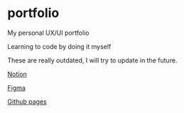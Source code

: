 # portfolio
My personal UX/UI portfolio

Learning to code by doing it myself

These are really outdated, I will try to update in the future.

[Notion](https://www.notion.so/5fd71bac2f70465c9d587f79a0f8e665?v=5a61d9a27cec44e399bca6cb6e625cf7&pvs=4)

[Figma](https://www.figma.com/design/rY0r4vuakSEHOKBxj2byUt/Portfolio?node-id=146-342&t=NvU05l7C972ivao6-1)

[Github pages](https://fiski.github.io/portfolio/home.html)